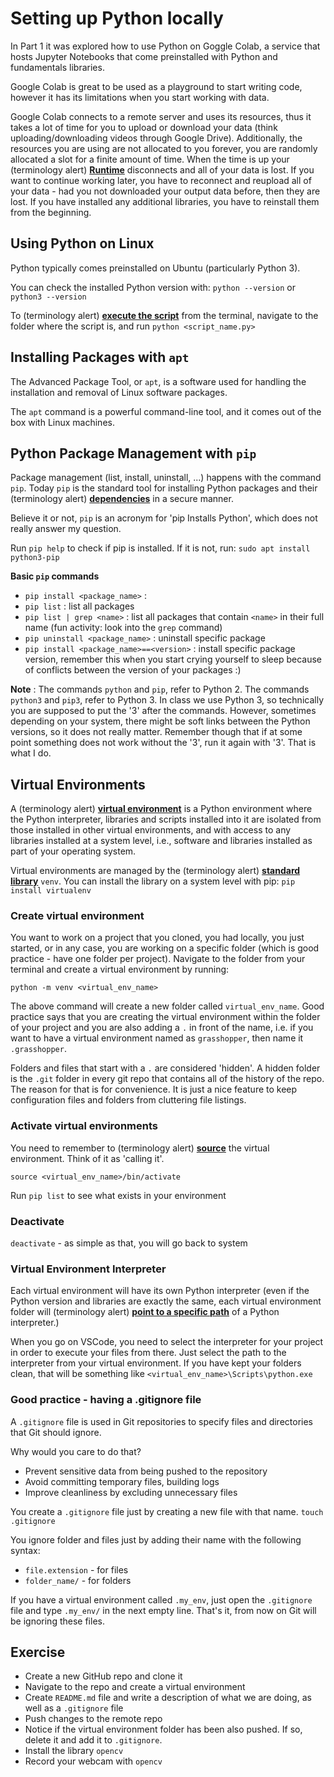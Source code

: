 # Setting up Python locally

In Part 1 it was explored how to use Python on Goggle Colab, a service that hosts Jupyter Notebooks that come preinstalled with Python and fundamentals libraries.

Google Colab is great to be used as a playground to start writing code, however it has its limitations when you start working with data.

Google Colab connects to a remote server and uses its resources, thus it takes a lot of time for you to upload or download your data (think uploading/downloading videos through Google Drive). Additionally, the resources you are using are not allocated to you forever, you are randomly allocated a slot for a finite amount of time. When the time is up your (terminology alert) [**Runtime**](VOCABULARY.md#runtime) disconnects and all of your data is lost. If you want to continue working later, you have to reconnect and reupload all of your data - had you not downloaded your output data before, then they are lost. If you have installed any additional libraries, you have to reinstall them from the beginning.

## Using Python on Linux

Python typically comes preinstalled on Ubuntu (particularly Python 3).

You can check the installed Python version with:
`python --version`
or
`python3 --version`

To (terminology alert) [**execute the script**](VOCABULARY.md#execute) from the terminal, navigate to the folder where the script is, and run `python <script_name.py>`

## Installing Packages with `apt`

The Advanced Package Tool, or `apt`, is a software used for handling the installation and removal of Linux software packages.

The `apt` command is a powerful command-line tool, and it comes out of the box with Linux machines.

## Python Package Management with `pip`

Package management (list, install, uninstall, ...) happens with the command `pip`. Today `pip` is the standard tool for installing Python packages and their (terminology alert) [**dependencies**](VOCABULARY.md#dependencies) in a secure manner.

Believe it or not, `pip` is an acronym for 'pip Installs Python', which does not really answer my question.

Run `pip help` to check if pip is installed. If it is not, run:
`sudo apt install python3-pip` 

**Basic `pip` commands**
* `pip install <package_name>` : 
* `pip list` : list all packages
* `pip list | grep <name>` : list all packages that contain `<name>` in their full name (fun activity: look into the `grep` command)
* `pip uninstall <package_name>` : uninstall specific package 
* `pip install <package_name>==<version>` : install specific package version, remember this when you start crying yourself to sleep because of conflicts between the version of your packages :)

**Note** : The commands `python` and `pip`, refer to Python 2. The commands `python3` and `pip3`, refer to Python 3. In class we use Python 3, so technically you are supposed to put the '3' after the commands. However, sometimes depending on your system, there might be soft links between the Python versions, so it does not really matter. Remember though that if at some point something does not work without the '3', run it again with '3'. That is what I do.

## Virtual Environments

A (terminology alert) [**virtual environment**](VOCABULARY.md#virtual-environment) is a Python environment where the Python interpreter, libraries and scripts installed into it are isolated from those installed in other virtual environments, and with access to any libraries installed at a system level, i.e., software and libraries installed as part of your operating system.

Virtual environments are managed by the (terminology alert) [**standard library**](VOCABULARY.md#standard-library) `venv`. You can install the library on a system level with pip: `pip install virtualenv`

### Create virtual environment
You want to work on a project that you cloned, you had locally, you just started, or in any case, you are working on a specific folder (which is good practice - have one folder per project). Navigate to the folder from your terminal and create a virtual environment by running:

`python -m venv <virtual_env_name>`

The above command will create a new folder called `virtual_env_name`. Good practice says that you are creating the virtual environment within the folder of your project and you are also adding a `.` in front of the name, i.e. if you want to have a virtual environment named as `grasshopper`, then name it `.grasshopper`. 

Folders and files that start with a `.` are considered 'hidden'. A hidden folder is the `.git` folder in every git repo that contains all of the history of the repo. The reason for that is for convenience. It is just a nice feature to keep configuration files and folders from cluttering file listings. 

### Activate virtual environments

You need to remember to (terminology alert) [**source**](VOCABULARY.md#source) the virtual environment. Think of it as 'calling it'.

`source <virtual_env_name>/bin/activate`

Run `pip list` to see what exists in your environment

### Deactivate

`deactivate` - as simple as that, you will go back to system

### Virtual Environment Interpreter

Each virtual environment will have its own Python interpreter (even if the Python version and libraries are exactly the same, each virtual environment folder will (terminology alert) [**point to a specific path**](VOCABULARY.md#point-to-a-specific-path) of a Python interpreter.)

When you go on VSCode, you need to select the interpreter for your project in order to execute your files from there. Just select the path to the interpreter from your virtual environment. If you have kept your folders clean, that will be something like `<virtual_env_name>\Scripts\python.exe`

### Good practice - having a .gitignore file

A `.gitignore` file is used in Git repositories to specify files and directories that Git should ignore. 

Why would you care to do that?
* Prevent sensitive data from being pushed to the repository
* Avoid committing temporary files, building logs
* Improve cleanliness by excluding unnecessary files

You create a `.gitignore` file just by creating a new file with that name.
`touch .gitignore` 

You ignore folder and files just by adding their name with the following syntax:
* `file.extension` - for files
* `folder_name/` - for folders

If you have a virtual environment called `.my_env`, just open the `.gitignore` file and type `.my_env/` in the next empty line. That's it, from now on Git will be ignoring these files.

## Exercise

* Create a new GitHub repo and clone it
* Navigate to the repo and create a virtual environment
* Create `README.md` file and write a description of what we are doing, as well as a `.gitignore` file
* Push changes to the remote repo
* Notice if the virtual environment folder has been also pushed. If so, delete it and add it to `.gitignore`.
* Install the library `opencv`
* Record your webcam with `opencv`
